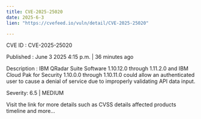 ```yaml
---
title: CVE-2025-25020
date: 2025-6-3
lien: "https://cvefeed.io/vuln/detail/CVE-2025-25020"

---
```


CVE ID : CVE-2025-25020

Published :  June 3
2025
4:15 p.m. | 36 minutes ago

Description : IBM QRadar Suite Software 1.10.12.0 through 1.11.2.0 and IBM Cloud Pak for Security 1.10.0.0 through 1.10.11.0 could allow an authenticated user to cause a denial of service due to improperly validating API data input.

Severity: 6.5 | MEDIUM

Visit the link for more details
such as CVSS details
affected products
timeline
and more...
